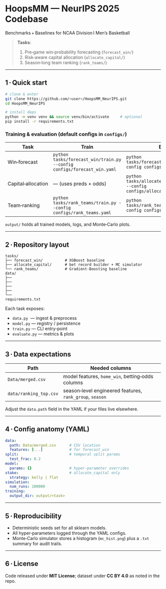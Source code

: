 # HoopsMM — NeurIPS 2025 Codebase  
Benchmarks + Baselines for NCAA Division I Men’s Basketball  
> **Tasks**:  
> 1. Pre‑game win‑probability forecasting (`forecast_win/`)  
> 2. Risk‑aware capital allocation (`allocate_capital/`)  
> 3. Season‑long team ranking (`rank_teams/`)

---

## 1 · Quick start

```bash
# clone & enter
git clone https://github.com/<user>/HoopsMM_NeurIPS.git
cd HoopsMM_NeurIPS

# install deps
python -m venv venv && source venv/bin/activate     # optional
pip install -r requirements.txt
```

### Training & evaluation (default configs in `configs/`)

| Task | Train | Evaluate |
|------|-------|----------|
| Win‑forecast | `python tasks/forecast_win/train.py --config configs/forecast_win.yaml` | `python tasks/forecast_win/evaluate.py --config configs/forecast_win.yaml` |
| Capital‑allocation | — (uses preds + odds) | `python tasks/allocate_capital/evaluate.py --config configs/allocate_capital.yaml` |
| Team‑ranking | `python tasks/rank_teams/train.py --config configs/rank_teams.yaml` | `python tasks/rank_teams/evaluate.py --config configs/rank_teams.yaml` |

`output/` holds all trained models, logs, and Monte‑Carlo plots.

---

## 2 · Repository layout

```
tasks/
├── forecast_win/          # XGBoost baseline
├── allocate_capital/      # bet record builder + MC simulator
└── rank_teams/            # Gradient‑Boosting baseline
data/
├──
├──
├──
├──
└── 
requirements.txt
```

Each task exposes:

* `data.py`  — ingest & preprocess  
* `model.py` — registry / persistence  
* `train.py` — CLI entry‑point  
* `evaluate.py` — metrics & plots

---

## 3 · Data expectations

| Path | Needed columns |
|------|----------------|
| `Data/merged.csv` | model features, `home_win`, betting‑odds columns |
| `data/ranking_top.csv` | season‑level engineered features, `rank_group`, `season` |

Adjust the `data.path` field in the YAML if your files live elsewhere.

---

## 4 · Config anatomy (YAML)

```yaml
data:
  path: Data/merged.csv      # CSV location
  features: [...]            # for forecast_win
split:                       # temporal split params
  test_frac: 0.2
model:
  params: {}                 # hyper‑parameter overrides
stake:                       # allocate_capital only
  strategy: kelly | flat
simulation:
  num_runs: 100000
training:
  output_dir: output/<task>
```

---

## 5 · Reproducibility

* Deterministic seeds set for all sklearn models.  
* All hyper‑parameters logged through the YAML configs.  
* Monte‑Carlo simulator stores a histogram (`mc_hist.png`) plus a `.txt` summary for audit trails.

---

## 6 · License
Code released under **MIT License**; dataset under **CC BY 4.0** as noted in the repo.
